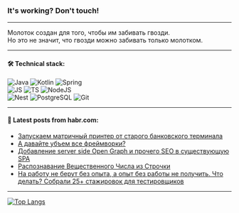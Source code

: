 ### It's working? Don't touch!

---
Молоток создан для того, чтобы им забивать гвозди. <br>
Но это не значит, что гвозди можно забивать только молотком.

---

#### 🛠️ Technical stack:

![Java](https://img.shields.io/badge/Java-informational?logo=Oracle&style=flat&logoColor=white&color=FF4500)
![Kotlin](https://img.shields.io/badge/Kotlin-informational?logo=Kotlin&style=flat&logoColor=white&color=774D97)
![Spring](https://img.shields.io/badge/SpringBoot-informational?logo=SpringBoot&style=flat&logoColor=white&color=6DB33F) <br>
![JS](https://img.shields.io/badge/JS-informational?logo=javaScript&style=flat&logoColor=black&color=F7Df1E)
![TS](https://img.shields.io/badge/TypeScript-informational?logo=typeScript&style=flat&logoColor=black&color=0667A8)
![NodeJS](https://img.shields.io/badge/NodeJS-informational?logo=node.js&style=flat&logoColor=white&color=70A760) <br>
![Nest](https://img.shields.io/badge/NestJS-informational?logo=NestJS&style=flat&logoColor=white&color=E0234E)
![PostgreSQL](https://img.shields.io/badge/PostgreSQL-informational?logo=PostgreSQL&style=flat&logoColor=white&color=DAA520)
![Git](https://img.shields.io/badge/Git-informational?logo=git&style=flat&logoColor=white&color=778899)

___

#### 💬 Latest posts from habr.com:

<!-- BLOG-POST-LIST:START -->
- [Запускаем матричный принтер от старого банковского терминала](https://habr.com/ru/companies/timeweb/articles/754848/?utm_source=habrahabr&utm_medium=rss&utm_campaign=754848)
- [А давайте убъем все фреймворки?](https://habr.com/ru/articles/757150/?utm_source=habrahabr&utm_medium=rss&utm_campaign=757150)
- [Добавление server side Open Graph и прочего SEO в существующую SPA](https://habr.com/ru/articles/757146/?utm_source=habrahabr&utm_medium=rss&utm_campaign=757146)
- [Распознавание Вещественного Числа из Строчки](https://habr.com/ru/articles/757122/?utm_source=habrahabr&utm_medium=rss&utm_campaign=757122)
- [На работу не берут без опыта, а опыт без работы не получить. Что делать? Собрали 25+ стажировок для тестировщиков](https://habr.com/ru/articles/752380/?utm_source=habrahabr&utm_medium=rss&utm_campaign=752380)
<!-- BLOG-POST-LIST:END -->

---
[![Top Langs](https://github-readme-stats-git-master-advtsetting-gmailcom.vercel.app/api/top-langs/?username=zloylis&langs_count=10&hide_title=false&title_color=e6edf3&size_weight=0.5&count_weight=0.5&layout=compact&hide_border=true&theme=dracula)](https://github.com/zloylis)

<!-- ![GitHub stats](https://github-readme-stats-git-master-advtsetting-gmailcom.vercel.app/api?username=zloylis&show_icons=true&hide_border=true&theme=dracula&hide_title=true&include_all_commits=true&count_private=true&hide=contribs&hide_rank=true) -->
